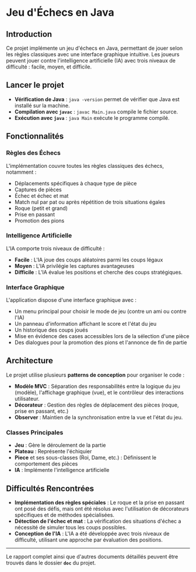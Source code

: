 # Jeu d'Échecs en Java

## Introduction

Ce projet implémente un jeu d'échecs en Java, permettant de jouer selon les règles classiques avec une interface graphique intuitive. Les joueurs peuvent jouer contre l'intelligence artificielle (IA) avec trois niveaux de difficulté : facile, moyen, et difficile.

## Lancer le projet 

- **Vérification de Java** : `java -version` permet de vérifier que Java est installé sur la machine.
- **Compilation avec `javac`** : `javac Main.java` compile le fichier source.
- **Exécution avec `java`** : `java Main` exécute le programme compilé.

## Fonctionnalités

### Règles des Échecs
L'implémentation couvre toutes les règles classiques des échecs, notamment :
- Déplacements spécifiques à chaque type de pièce
- Captures de pièces
- Échec et échec et mat
- Match nul par pat ou après répétition de trois situations égales
- Roque (petit et grand)
- Prise en passant
- Promotion des pions

### Intelligence Artificielle
L'IA comporte trois niveaux de difficulté :
- **Facile** : L'IA joue des coups aléatoires parmi les coups légaux
- **Moyen** : L'IA privilégie les captures avantageuses
- **Difficile** : L'IA évalue les positions et cherche des coups stratégiques.

### Interface Graphique
L'application dispose d'une interface graphique avec :
- Un menu principal pour choisir le mode de jeu (contre un ami ou contre l'IA)
- Un panneau d'information affichant le score et l'état du jeu
- Un historique des coups joués
- Mise en évidence des cases accessibles lors de la sélection d'une pièce
- Des dialogues pour la promotion des pions et l'annonce de fin de partie

## Architecture

Le projet utilise plusieurs **patterns de conception** pour organiser le code :
- **Modèle MVC** : Séparation des responsabilités entre la logique du jeu (modèle), l'affichage graphique (vue), et le contrôleur des interactions utilisateur.
- **Décorateur** : Gestion des règles de déplacement des pièces (roque, prise en passant, etc.)
- **Observer** : Maintien de la synchronisation entre la vue et l'état du jeu.

### Classes Principales
- **Jeu** : Gère le déroulement de la partie
- **Plateau** : Représente l'échiquier
- **Piece** et ses sous-classes (Roi, Dame, etc.) : Définissent le comportement des pièces
- **IA** : Implémente l'intelligence artificielle

## Difficultés Rencontrées

- **Implémentation des règles spéciales** : Le roque et la prise en passant ont posé des défis, mais ont été résolus avec l'utilisation de décorateurs spécifiques et de méthodes spécialisées.
- **Détection de l'échec et mat** : La vérification des situations d'échec a nécessité de simuler tous les coups possibles.
- **Conception de l'IA** : L'IA a été développée avec trois niveaux de difficulté, utilisant une approche par évaluation des positions.

---

Le rapport complet ainsi que d'autres documents détaillés peuvent être trouvés dans le dossier **`doc`** du projet.
